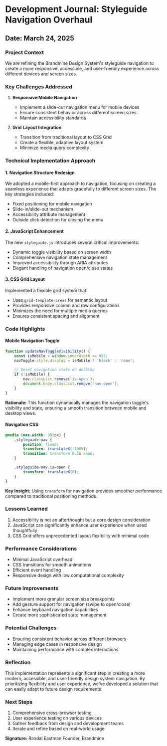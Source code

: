 # Development Journal: Styleguide Navigation Overhaul

## Date: March 24, 2025

### Project Context
We are refining the Brandmine Design System's styleguide navigation to create a more responsive, accessible, and user-friendly experience across different devices and screen sizes.

### Key Challenges Addressed
1. **Responsive Mobile Navigation**
   - Implement a slide-out navigation menu for mobile devices
   - Ensure consistent behavior across different screen sizes
   - Maintain accessibility standards

2. **Grid Layout Integration**
   - Transition from traditional layout to CSS Grid
   - Create a flexible, adaptive layout system
   - Minimize media query complexity

### Technical Implementation Approach

#### 1. Navigation Structure Redesign
We adopted a mobile-first approach to navigation, focusing on creating a seamless experience that adapts gracefully to different screen sizes. The key strategies included:

- Fixed positioning for mobile navigation
- Slide-in/slide-out mechanism
- Accessibility attribute management
- Outside click detection for closing the menu

#### 2. JavaScript Enhancement
The new `styleguide.js` introduces several critical improvements:
- Dynamic toggle visibility based on screen width
- Comprehensive navigation state management
- Improved accessibility through ARIA attributes
- Elegant handling of navigation open/close states

#### 3. CSS Grid Layout
Implemented a flexible grid system that:
- Uses `grid-template-areas` for semantic layout
- Provides responsive column and row configurations
- Minimizes the need for multiple media queries
- Ensures consistent spacing and alignment

### Code Highlights

#### Mobile Navigation Toggle
```javascript
function updateNavToggleVisibility() {
    const isMobile = window.innerWidth <= 992;
    navToggle.style.display = isMobile ? 'block' : 'none';
    
    // Reset navigation state on desktop
    if (!isMobile) {
        nav.classList.remove('is-open');
        document.body.classList.remove('nav-open');
    }
}
```
**Rationale:** This function dynamically manages the navigation toggle's visibility and state, ensuring a smooth transition between mobile and desktop views.

#### Navigation CSS
```css
@media (max-width: 992px) {
    .styleguide-nav {
        position: fixed;
        transform: translateX(-100%);
        transition: transform 0.3s ease;
    }

    .styleguide-nav.is-open {
        transform: translateX(0);
    }
}
```
**Key Insight:** Using `transform` for navigation provides smoother performance compared to traditional positioning methods.

### Lessons Learned
1. Accessibility is not an afterthought but a core design consideration
2. JavaScript can significantly enhance user experience when used thoughtfully
3. CSS Grid offers unprecedented layout flexibility with minimal code

### Performance Considerations
- Minimal JavaScript overhead
- CSS transitions for smooth animations
- Efficient event handling
- Responsive design with low computational complexity

### Future Improvements
- Implement more granular screen size breakpoints
- Add gesture support for navigation (swipe to open/close)
- Enhance keyboard navigation capabilities
- Create more sophisticated state management

### Potential Challenges
- Ensuring consistent behavior across different browsers
- Managing edge cases in responsive design
- Maintaining performance with complex interactions

### Reflection
This implementation represents a significant step in creating a more modern, accessible, and user-friendly design system navigation. By prioritizing flexibility and user experience, we've developed a solution that can easily adapt to future design requirements.

### Next Steps
1. Comprehensive cross-browser testing
2. User experience testing on various devices
3. Gather feedback from design and development teams
4. Iterate and refine based on real-world usage

**Signature:**
Randal Eastman
Founder, Brandmine
